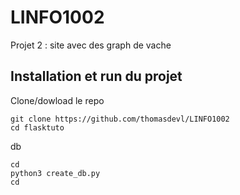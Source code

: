 # LINFO1002
Projet 2  : site avec des graph de vache


## Installation et run du projet

Clone/dowload le repo

```
git clone https://github.com/thomasdevl/LINFO1002
cd flasktuto
```


db 

```
cd
python3 create_db.py
cd
```


